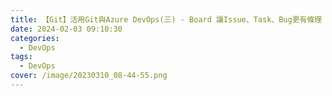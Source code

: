 ```yaml
---
title: 【Git】活用Git與Azure DevOps(三) - Board 讓Issue、Task、Bug更有條理
date: 2024-02-03 09:10:30
categories:
  - DevOps
tags:
  - DevOps
cover: /image/20230310_08-44-55.png
---
```

